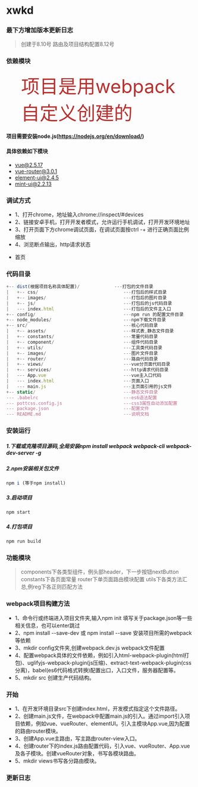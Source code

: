 # xwkd

### 最下方增加版本更新日志
> 创建于8.10号
> 路由及项目结构配置8.12号

### 依赖模块
<span style="color: rgb(184,49,47); font-size:50px;padding-left:40px; display:block;">项目是用webpack自定义创建的</span>
#### 项目需要安装node.js(https://nodejs.org/en/download/)
#### 具体依赖如下模块
- [vue@2.5.17](https://cn.vuejs.org/)
- [vue-router@3.0.1](https://router.vuejs.org/)
- [element-ui@2.4.5](http://element-cn.eleme.io/#/zh-CN)
- [mint-ui@2.2.13](http://mint-ui.github.io/#!/zh-cn)

### 调试方式
* 1、打开chrome，地址输入chrome://inspect/#devices
* 2、链接安卓手机，打开开发者模式，允许运行手机调试，打开开发环境地址
* 3、打开页面下方chrome调试页面，在调试页面按ctrl -+ 进行正确页面比例缩放
* 4、浏览断点输出，http请求状态

- 首页

### 代码目录
```js
+-- dist(根据项目名称具体配置)/             ---打包的文件目录
|   +-- css/                                ---打包后的样式目录 
|   +-- images/                             ---打包后的图片目录
|   +-- js/                                 ---打包后的js代码目录
|   --- index.html                          ---打包后的文件主入口
+-- config/                                 ---npm run 的配置文件目录
+-- node_modules/                           ---npm下载文件目录
+-- src/                                    ---核心代码目录
|   +-- assets/                             ---样式表,静态文件目录
|   +-- constants/                          ---常量代码目录
|   +-- component/                          ---组件代码目录
|   +-- utils/                              ---工具类代码目录		
|   +-- images/                             ---图片文件目录
|   +-- router/                             ---路由代码目录
|   +-- views/                              ---vue分页面代码目录
|   +-- services/                           ---http请求代码目录
|   --- App.vue      	                    ---vue主入口代码
|   --- index.html                          ---页面入口
|   --- main.js                             ---主页面引用的js文件
+-- static/                                 ---静态文件目录
--- .babelrc                                ---es6语法配置
--- pottcss.config.js                       ---css3属性自动添加配置 
--- package.json                            ---配置文件    
--- README.md                               ---说明文档                                       
```
### 安装运行
##### 1.下载或克隆项目源码,全局安装npm install webpack webpack-cli webpack-dev-server -g
##### 2.npm安装相关包文件
```js
npm i (等于npm install)
```
##### 3.启动项目
```js
npm start
```
##### 4.打包项目
```js
npm run build
```
### 功能模块
<!--more-->
> components下各类型组件，例头部header，下一步按钮nextButton
> constants下各页面常量
> router下单页面路由模块配置
> utils下各类方法汇总,例reg下各正则匹配方法

### webpack项目构建方法
* 1、命令行或终端进入项目文件夹,输入npm init 填写关于package.json等一些相关信息，也可以enter跳过
* 2、npm install --save-dev 或 npm install --save 安装项目所需的webpack等依赖
* 3、mkdir config文件夹,创建webpack.dev.js  webpack文件配置
* 4、配置webpack具体的文件依赖，例如引入html-webpack-plugin(html打包)、uglifyjs-webpack-plugin(js压缩)、extract-text-webpack-plugin(css分离)，babel(es6代码格式转换)配置出口，入口文件，服务器配置等。
* 5、mkdir src 创建生产代码结构。

### 开始
* 1、在开发环境目录src下创建index.html，开发模式指定这个文件路径。
* 2、创建main.js文件，在webpack中配置main.js的引入。通过import引入项目依赖，例如vue、vueRouter、elementUI。引入主模块App.vue,因为配置的路由router模块。
* 3、创建App.vue主路由，写主路由router-view入口。
* 4、创建router下的index.js路由配置代码，引入vue、vueRouter、App.vue及各子模块。创建vueRouter对象，书写各模块路由。
* 5、mkdir views书写各分路由模块。

### 更新日志

